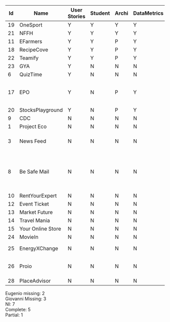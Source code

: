 | Id | Name | User Stories | Student | Archi | DataMetrics | Graph | Editor | Problemi | Inusabile |
|----|------|--------------|---------|-------|-------------|-------|--------|----------|-----------|
| 19 | OneSport | Y | Y | Y | Y | Y | E |  |  |
| 21 | NFFH | Y | Y | Y | Y | Y | G |  |  |
| 11 | EFarmers | Y | Y | P | Y | Y | E |  |  |
| 18 | RecipeCove | Y | Y | P | Y | Y | E |  |  |
| 22 | Teamify | Y | Y | P | Y | Y | E |  |  |
| 23 | GYA | Y | N | N | N | N | G |  |  |
| 6 | QuizTime | Y | N | N | N | N | E |  | NI |
| 17 | EPO | Y | N | P | Y | Y | G | Codice student molto strano | NI |
| 20 | StocksPlayground | Y | N | P | Y | Y | G |  |  |
| 9 | CDC | N | N | N | N | N | G |  |  |
| 1 | Project Eco | N | N | N | N | N |  |  | NI |
| 3 | News Feed | N | N | N | N | N |  | User Stories inusabili | X |
| 8 | Be Safe Mail | N | N | N | N | N |  | DDS, User Stories pessime, progetto inusabile | X |
| 10 | RentYourExpert | N | N | N | N | N | E |  |  |
| 12 | Event Ticket | N | N | N | N | N | G |  |  |
| 13 | Market Future | N | N | N | N | N |  |  | NI |
| 14 | Travel Mania | N | N | N | N | N | E |  |  |
| 15 | Your Online Store | N | N | N | N | N |  |  | NI |
| 24 | MovieIn | N | N | N | N | N |  |  | NI |
| 25 | EnergyXChange | N | N | N | N | N |  | Troppo basico | X | 
| 26 | Proio | N | N | N | N | N |  | Pessime User stories | X |
| 28 | PlaceAdvisor | N | N | N | N | N |  | NI |

Eugenio missing: 2  
Giovanni Missing: 3  
NI: 7  
Complete: 5  
Partial: 1 
